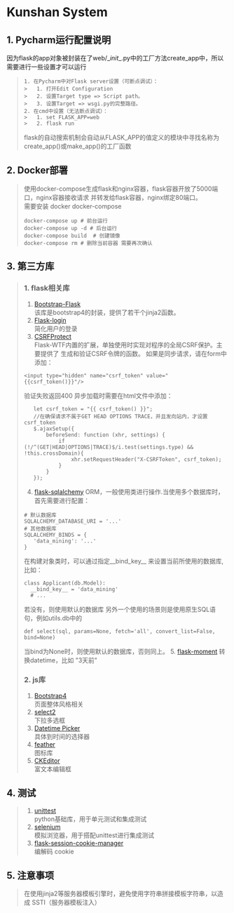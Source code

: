 # Kunshan System
## 1. Pycharm运行配置说明
因为flask的app对象被封装在了web/\__init__.py中的工厂方法create_app中，所以需要进行一些设置才可以运行
>```
>1. 在Pycharm中对Flask server设置（可断点调试）：
>>   1. 打开Edit Configuration
>>   2. 设置Target type => Script path。
>>   3. 设置Target => wsgi.py的完整路径。
>2. 在cmd中设置（无法断点调试）：  
>>   1. set FLASK_APP=web
>>   2. flask run  
>```
>flask的自动搜索机制会自动从FLASK_APP的值定义的模块中寻找名称为create_app()或make_app()的工厂函数
## 2. Docker部署
>使用docker-compose生成flask和nginx容器，flask容器开放了5000端口，nginx容器接收请求
>并转发给flask容器，nginx绑定80端口。  
>需要安装 docker docker-compose
>```
>docker-compose up # 前台运行
>docker-compose up -d # 后台运行
>docker-compose build  # 创建镜像
>docker-compose rm # 删除当前容器 需要再次确认
>```
## 3. 第三方库
>### 1. flask相关库
>1. [Bootstrap-Flask](https://bootstrap-flask.readthedocs.io/en/latest/)  
>该库是bootstrap4的封装，提供了若干个jinja2函数。
>2. [Flask-login](https://flask-login.readthedocs.io/en/latest/)  
>简化用户的登录
>3. [CSRFProtect](http://www.pythondoc.com/flask-wtf/csrf.html)  
>Flask-WTF内置的扩展，单独使用时实现对程序的全局CSRF保护。主要提供了
>生成和验证CSRF令牌的函数。
>如果是同步请求，请在form中添加：
>```
><input type="hidden" name="csrf_token" value="{{csrf_token()}}"/>
>```
>验证失败返回400
>异步加载时需要在html文件中添加：
>```
>    let csrf_token = "{{ csrf_token() }}";
>    //在确保请求不属于GET HEAD OPTIONS TRACE，并且发向站内，才设置csrf_token
>    $.ajaxSetup({
>        beforeSend: function (xhr, settings) {
>            if (!/^(GET|HEAD|OPTIONS|TRACE)$/i.test(settings.type) && !this.crossDomain){
>                xhr.setRequestHeader("X-CSRFToken", csrf_token);
>            }
>        }
>    });
>```
>4. [flask-sqlalchemy](https://flask-sqlalchemy.palletsprojects.com/en/2.x/)
>ORM，一般使用类进行操作.当使用多个数据库时，首先需要进行配置：
>```
># 默认数据库
>SQLALCHEMY_DATABASE_URI = '...'
># 其他数据库
>SQLALCHEMY_BINDS = {
>    'data_mining': '...'
>}
>```
>在构建对象类时，可以通过指定__bind_key__ 来设置当前所使用的数据库,比如：
>```
>class Applicant(db.Model):
>   __bind_key__ = 'data_mining'
>   # ...
>```
>若没有，则使用默认的数据库
>另外一个使用的场景则是使用原生SQL语句，例如utils.db中的  
>```
>def select(sql, params=None, fetch='all', convert_list=False, bind=None)
>```
>当bind为None时，则使用默认的数据库，否则同上。
>5. [flask-moment](https://github.com/miguelgrinberg/flask-moment/)
> 转换datetime，比如 "3天前"
>### 2. js库
>1. [Bootstrap4](https://v4.bootcss.com/docs/getting-started/introduction/)  
>页面整体风格相关
>2. [select2](https://select2.org/getting-started/basic-usage)  
>下拉多选框
>3. [Datetime Picker](https://www.malot.fr/bootstrap-datetimepicker/)  
>具体到时间的选择器
>4. [feather](https://feathericons.com/)  
>图标库
>5. [CKEditor](https://ckeditor.com/docs/ckeditor5/latest/builds/guides/integration/configuration.html)  
>富文本编辑框
## 4. 测试
>1. [unittest](https://docs.python.org/3/library/unittest.html)    
>python基础库，用于单元测试和集成测试
>2. [selenium](https://selenium-python.readthedocs.io/)  
>模拟浏览器，用于搭配unittest进行集成测试  
>3. [flask-session-cookie-manager](https://github.com/noraj/flask-session-cookie-manager)  
>编解码 cookie

## 5. 注意事项
> 在使用jinja2等服务器模板引擎时，避免使用字符串拼接模板字符串，以造成
>SSTI（服务器模板注入）